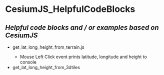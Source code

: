 # CesiumJS_HelpfulCodeBlocks
<h2><i>Helpful code blocks and / or examples based on CesiumJS</i></h2>
<ul>
  <li>get_lat_long_height_from_terrain.js</li>
  <ul>
    <li>Mouse Left Click event prints latitude, longitude and height to console</li>
  </ul>
  <li>get_lat_long_height_from_3dtiles</li>
  </ul>
